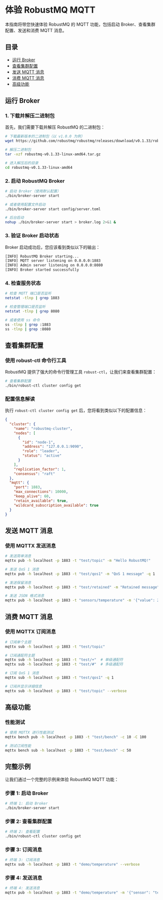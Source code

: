 # 体验 RobustMQ MQTT

本指南将带您快速体验 RobustMQ 的 MQTT 功能，包括启动 Broker、查看集群配置、发送和消费 MQTT 消息。

## 目录

- [运行 Broker](#运行-broker)
- [查看集群配置](#查看集群配置)
- [发送 MQTT 消息](#发送-mqtt-消息)
- [消费 MQTT 消息](#消费-mqtt-消息)
- [高级功能](#高级功能)

## 运行 Broker

### 1. 下载并解压二进制包

首先，我们需要下载并解压 RobustMQ 的二进制包：

```bash
# 下载最新版本的二进制包（以 v1.0.0 为例）
wget https://github.com/robustmq/robustmq/releases/download/v0.1.33/robustmq-v0.1.33-linux-amd64.tar.gz

# 解压二进制包
tar -xzf robustmq-v0.1.33-linux-amd64.tar.gz

# 进入解压后的目录
cd robustmq-v0.1.33-linux-amd64
```

### 2. 启动 RobustMQ Broker

```bash
# 启动 Broker（使用默认配置）
./bin/broker-server start

# 或者使用配置文件启动
./bin/broker-server start config/server.toml

# 后台启动
nohup ./bin/broker-server start > broker.log 2>&1 &
```

### 3. 验证 Broker 启动状态

Broker 启动成功后，您应该看到类似以下的输出：

```bash
[INFO] RobustMQ Broker starting...
[INFO] MQTT server listening on 0.0.0.0:1883
[INFO] Admin server listening on 0.0.0.0:8080
[INFO] Broker started successfully
```

### 4. 检查服务状态

```bash
# 检查 MQTT 端口是否监听
netstat -tlnp | grep 1883

# 检查管理端口是否监听
netstat -tlnp | grep 8080

# 或者使用 ss 命令
ss -tlnp | grep :1883
ss -tlnp | grep :8080
```

## 查看集群配置

### 使用 robust-ctl 命令行工具

RobustMQ 提供了强大的命令行管理工具 `robust-ctl`，让我们来查看集群配置：

```bash
# 查看集群配置
./bin/robust-ctl cluster config get
```

### 配置信息解读

执行 `robust-ctl cluster config get` 后，您将看到类似以下的配置信息：

```json
{
  "cluster": {
    "name": "robustmq-cluster",
    "nodes": [
      {
        "id": "node-1",
        "address": "127.0.0.1:9090",
        "role": "leader",
        "status": "active"
      }
    ],
    "replication_factor": 1,
    "consensus": "raft"
  },
  "mqtt": {
    "port": 1883,
    "max_connections": 10000,
    "keep_alive": 60,
    "retain_available": true,
    "wildcard_subscription_available": true
  }
}
```

## 发送 MQTT 消息

### 使用 MQTTX 发送消息

```bash
# 发送简单消息
mqttx pub -h localhost -p 1883 -t "test/topic" -m "Hello RobustMQ!"

# 发送 QoS 1 消息
mqttx pub -h localhost -p 1883 -t "test/qos1" -m "QoS 1 message" -q 1

# 发送保留消息
mqttx pub -h localhost -p 1883 -t "test/retained" -m "Retained message" -r

# 发送 JSON 格式消息
mqttx pub -h localhost -p 1883 -t "sensors/temperature" -m '{"value": 25.5, "unit": "celsius", "timestamp": "2024-01-01T12:00:00Z"}'
```

## 消费 MQTT 消息

### 使用 MQTTX 订阅消息

```bash
# 订阅单个主题
mqttx sub -h localhost -p 1883 -t "test/topic"

# 订阅通配符主题
mqttx sub -h localhost -p 1883 -t "test/+"  # 单级通配符
mqttx sub -h localhost -p 1883 -t "test/#"  # 多级通配符

# 订阅 QoS 1 消息
mqttx sub -h localhost -p 1883 -t "test/qos1" -q 1

# 订阅并显示详细信息
mqttx sub -h localhost -p 1883 -t "test/topic" --verbose
```

## 高级功能

### 性能测试

```bash
# 使用 MQTTX 进行性能测试
mqttx bench pub -h localhost -p 1883 -t "test/bench" -c 10 -C 100

# 测试订阅性能
mqttx bench sub -h localhost -p 1883 -t "test/bench" -c 50
```

## 完整示例

让我们通过一个完整的示例来体验 RobustMQ MQTT 功能：

### 步骤 1: 启动 Broker

```bash
# 终端 1: 启动 Broker
./bin/broker-server start
```

### 步骤 2: 查看集群配置

```bash
# 终端 2: 查看配置
./bin/robust-ctl cluster config get
```

### 步骤 3: 订阅消息

```bash
# 终端 3: 订阅消息
mqttx sub -h localhost -p 1883 -t "demo/temperature" --verbose
```

### 步骤 4: 发送消息

```bash
# 终端 4: 发送消息
mqttx pub -h localhost -p 1883 -t "demo/temperature" -m '{"sensor": "temp-001", "value": 23.5, "unit": "celsius"}'
```
